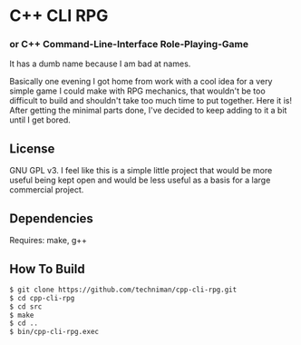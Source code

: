 # C++ CLI RPG
### or C++ Command-Line-Interface Role-Playing-Game

It has a dumb name because I am bad at names.

Basically one evening I got home from work with a cool idea for a very simple game I could make with RPG mechanics, that wouldn't be too difficult to build and shouldn't take too much time to put together. Here it is! After getting the minimal parts done, I've decided to keep adding to it a bit until I get bored.

## License

GNU GPL v3. I feel like this is a simple little project that would be more useful being kept open and would be less useful as a basis for a large commercial project.

## Dependencies

Requires: make, g++

## How To Build

```bash
$ git clone https://github.com/techniman/cpp-cli-rpg.git
$ cd cpp-cli-rpg
$ cd src
$ make
$ cd ..
$ bin/cpp-cli-rpg.exec
```
